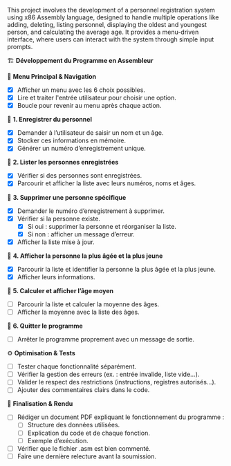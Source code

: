 This project involves the development of a personnel registration system using x86 Assembly language, designed to handle multiple operations like adding, deleting, listing personnel, displaying the oldest and youngest person, and calculating the average age. It provides a menu-driven interface, where users can interact with the system through simple input prompts.

🏗 **Développement du Programme en Assembleur**

🔹 **Menu Principal & Navigation**
   - [x] Afficher un menu avec les 6 choix possibles.
   - [x] Lire et traiter l'entrée utilisateur pour choisir une option.
   - [x] Boucle pour revenir au menu après chaque action.

🔹 **1. Enregistrer du personnel**
   - [x] Demander à l’utilisateur de saisir un nom et un âge.
   - [x] Stocker ces informations en mémoire.
   - [x] Générer un numéro d’enregistrement unique.

🔹 **2. Lister les personnes enregistrées**
   - [x] Vérifier si des personnes sont enregistrées.
   - [x] Parcourir et afficher la liste avec leurs numéros, noms et âges.

🔹 **3. Supprimer une personne spécifique**
   - [x] Demander le numéro d’enregistrement à supprimer.
   - [x] Vérifier si la personne existe.
      - [x] Si oui : supprimer la personne et réorganiser la liste.
      - [x] Si non : afficher un message d’erreur.
   - [x] Afficher la liste mise à jour.

🔹 **4. Afficher la personne la plus âgée et la plus jeune**
   - [x] Parcourir la liste et identifier la personne la plus âgée et la plus jeune.
   - [x] Afficher leurs informations.

🔹 **5. Calculer et afficher l’âge moyen**
   - [ ] Parcourir la liste et calculer la moyenne des âges.
   - [ ] Afficher la moyenne avec la liste des âges.

🔹 **6. Quitter le programme**
   - [ ] Arrêter le programme proprement avec un message de sortie.

⚙ **Optimisation & Tests**
   - [ ] Tester chaque fonctionnalité séparément.
   - [ ] Vérifier la gestion des erreurs (ex. : entrée invalide, liste vide…).
   - [ ] Valider le respect des restrictions (instructions, registres autorisés…).
   - [ ] Ajouter des commentaires clairs dans le code.

📑 **Finalisation & Rendu**
   - [ ] Rédiger un document PDF expliquant le fonctionnement du programme :
      - [ ] Structure des données utilisées.
      - [ ] Explication du code et de chaque fonction.
      - [ ] Exemple d’exécution.
   - [ ] Vérifier que le fichier .asm est bien commenté.
   - [ ] Faire une dernière relecture avant la soumission.
